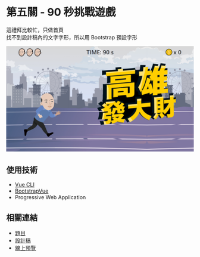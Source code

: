 # 第五關 - 90 秒挑戰遊戲
這禮拜比較忙，只做首頁  
找不到設計稿內的文字字形，所以用 Bootstrap 預設字形
   
![screenshot](./screenshot.png)

## 使用技術
- [Vue CLI](https://cli.vuejs.org/)
- [BootstrapVue](https://bootstrap-vue.js.org/)
- Progressive Web Application

## 相關連結
- [題目](https://challenge.thef2e.com/news/16)
- [設計稿](https://challenge.thef2e.com/user/1861?schedule=3696#works-3696)
- [線上預覽](https://rogeraabbccdd.github.io/F2E-2019/stage5/index.html)
